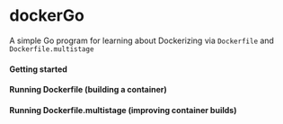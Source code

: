 # dockerGo
A simple Go program for learning about Dockerizing via `Dockerfile` and `Dockerfile.multistage`


#### Getting started


#### Running Dockerfile (building a container)


#### Running Dockerfile.multistage (improving container builds)